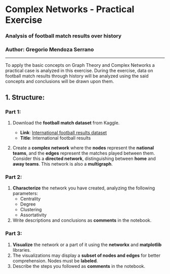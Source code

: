 # Complex Networks - Practical Exercise
###  Analysis of football match results over history

### Author: Gregorio Mendoza Serrano
---

To apply the basic concepts on Graph Theory and Complex Networks a practical case is analyzed in this exercise. During the exercise, data on football match results through history will be analyzed using the said concepts and conclusions will be drawn upon them.

## 1. Structure:

### Part 1:
1. Download the **football match dataset** from Kaggle.
   - **Link**: [International football results dataset](https://www.kaggle.com/datasets/martj42/international-football-results-from-1872-to-2017/data)
   - **Title**: International football results

2. Create a **complex network** where the **nodes** represent the **national teams**, and the **edges** represent the matches played between them. Consider this a **directed network**, distinguishing between **home** and **away teams**. This network is also a **multigraph**.

### Part 2:
1. **Characterize** the network you have created, analyzing the following parameters:
   - Centrality
   - Degree
   - Clustering
   - Assortativity
2. Write descriptions and conclusions as **comments** in the notebook.

### Part 3:
1. **Visualize** the network or a part of it using the **networkx** and **matplotlib** libraries.
2. The visualizations may display a **subset of nodes and edges** for better comprehension. Nodes must be **labeled**.
3. Describe the steps you followed as **comments** in the notebook.
